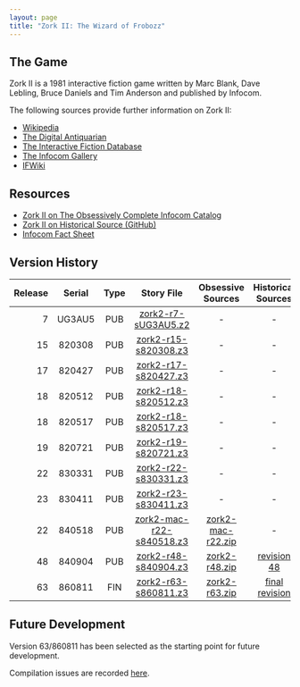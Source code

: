 ```yaml
---
layout: page
title: "Zork II: The Wizard of Frobozz"
---
```


## The Game

Zork II is a 1981 interactive fiction game written by Marc Blank, Dave Lebling, Bruce Daniels and Tim Anderson and published by Infocom.

The following sources provide further information on Zork II:

* [Wikipedia](https://en.wikipedia.org/wiki/Zork_II)
* [The Digital Antiquarian](https://www.filfre.net/2012/05/zork-ii-part-1/)
* [The Interactive Fiction Database](https://ifdb.tads.org/viewgame?id=yzzm4puxyjakk8c4)
* [The Infocom Gallery](https://gallery.guetech.org/zork2/zork2.html)
* [IFWiki](http://www.ifwiki.org/index.php/Zork_II)

## Resources

* [Zork II on The Obsessively Complete Infocom Catalog](https://eblong.com/infocom/#zork2)
* [Zork II on Historical Source (GitHub)](https://github.com/historicalsource/zork2)
* [Infocom Fact Sheet](http://pdd.if-legends.org/infocom/fact-sheet.txt)

## Version History

| Release | Serial | Type | Story File                 | Obsessive Sources   | Historical Sources |
| -------:|:------:|:----:|:--------------------------:|:-------------------:|:------------------:|
|       7 | UG3AU5 |  PUB |      [zork2-r7-sUG3AU5.z2] |                   - |                  - |
|      15 | 820308 |  PUB |     [zork2-r15-s820308.z3] |                   - |                  - |
|      17 | 820427 |  PUB |     [zork2-r17-s820427.z3] |                   - |                  - |
|      18 | 820512 |  PUB |     [zork2-r18-s820512.z3] |                   - |                  - |
|      18 | 820517 |  PUB |     [zork2-r18-s820517.z3] |                   - |                  - |
|      19 | 820721 |  PUB |     [zork2-r19-s820721.z3] |                   - |                  - |
|      22 | 830331 |  PUB |     [zork2-r22-s830331.z3] |                   - |                  - |
|      23 | 830411 |  PUB |     [zork2-r23-s830411.z3] |                   - |                  - |
|      22 | 840518 |  PUB | [zork2-mac-r22-s840518.z3] | [zork2-mac-r22.zip] |                  - |
|      48 | 840904 |  PUB |     [zork2-r48-s840904.z3] |     [zork2-r48.zip] |      [revision 48] |
|      63 | 860811 |  FIN |     [zork2-r63-s860811.z3] |     [zork2-r63.zip] |   [final revision] |

[zork2-r7-sUG3AU5.z2]: https://eblong.com/infocom/gamefiles/zork2-r7-sUG3AU5.z2
[zork2-r15-s820308.z3]: https://eblong.com/infocom/gamefiles/zork2-r15-s820308.z3
[zork2-r17-s820427.z3]: https://eblong.com/infocom/gamefiles/zork2-r17-s820427.z3
[zork2-r18-s820512.z3]: https://eblong.com/infocom/gamefiles/zork2-r18-s820512.z3
[zork2-r18-s820517.z3]: https://eblong.com/infocom/gamefiles/zork2-r18-s820517.z3
[zork2-r19-s820721.z3]: https://eblong.com/infocom/gamefiles/zork2-r19-s820721.z3
[zork2-r22-s830331.z3]: https://eblong.com/infocom/gamefiles/zork2-r22-s830331.z3
[zork2-r23-s830411.z3]: https://eblong.com/infocom/gamefiles/zork2-r23-s830411.z3

[zork2-mac-r22-s840518.z3]: https://eblong.com/infocom/gamefiles/zork2-mac-r22-s840518.z3
[zork2-mac-r22.zip]: https://eblong.com/infocom/sources/zork2-mac-r22.zip

[zork2-r48-s840904.z3]: https://eblong.com/infocom/gamefiles/zork2-r48-s840904.z3
[zork2-r48.zip]: https://eblong.com/infocom/sources/zork2-r48.zip
[revision 48]: https://github.com/historicalsource/zork2/tree/d26f1573576909c6da9a02adc0c9d428c99c873f

[zork2-r63-s860811.z3]: https://eblong.com/infocom/gamefiles/zork2-r63-s860811.z3
[zork2-r63.zip]: https://eblong.com/infocom/sources/zork2-r63.zip
[final revision]: https://github.com/historicalsource/zork2/tree/e57804a45359004fd95f29cc015481ea124376e6

## Future Development

Version 63/860811 has been selected as the starting point for future development.

Compilation issues are recorded [here](https://github.com/the-infocom-files/zork2/issues/2).

